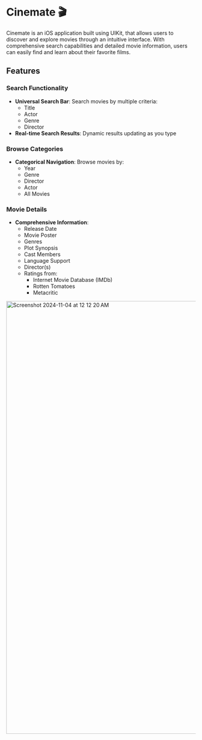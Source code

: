 # Cinemate 🎬

Cinemate is an iOS application built using UIKit, that allows users to discover and explore movies through an intuitive interface. With comprehensive search capabilities and detailed movie information, users can easily find and learn about their favorite films.

## Features

### Search Functionality
- **Universal Search Bar**: Search movies by multiple criteria:
  - Title
  - Actor
  - Genre
  - Director
- **Real-time Search Results**: Dynamic results updating as you type

### Browse Categories
- **Categorical Navigation**: Browse movies by:
  - Year
  - Genre
  - Director
  - Actor
  - All Movies

### Movie Details
- **Comprehensive Information**:
  - Release Date
  - Movie Poster
  - Genres
  - Plot Synopsis
  - Cast Members
  - Language Support
  - Director(s)
  - Ratings from:
    - Internet Movie Database (IMDb)
    - Rotten Tomatoes
    - Metacritic
    
<img width="1152" alt="Screenshot 2024-11-04 at 12 12 20 AM" src="https://github.com/user-attachments/assets/cd6c458f-b32d-4319-9ce5-0bac454f6b64">

